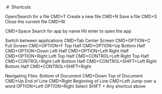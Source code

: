  #  Shortcuts

Open/Search for a file	                CMD+T
Create a new file	                    CMD+N
Save a file	                            CMD+S
Close the current file	                CMD+W

CMD+Space
Search for app by name
Hit enter to open the app

Switch between applications             CMD+Tab
Center Screen	                        CMD+OPTION+C
Full Screen	                            CMD+OPTION+F
Top Half	                            CMD+OPTION+Up
Bottom Half	                            CMD+OPTION+Down
Left Half	                            CMD+OPTION+Left
Right Half	                            CMD+OPTION+Right
Left Top Half	                        CMD+CONTROL+Left
Right Top Half	                        CMD+CONTROL+Right
Left Bottom Half	                    CMD+CONTROL+SHIFT+Left
Right Bottom Half	                    CMD+CONTROL+SHIFT+Right

Navigating Files:
Bottom of Document	                    CMD+Down
Top of Document	                        CMD+Up
End of Line	                            CMD+Right
Beginning of Line	                    CMD+Left
Jump over a word	                    OPTION+Left OPTION+Right
Select	SHIFT + Any shortcut above
